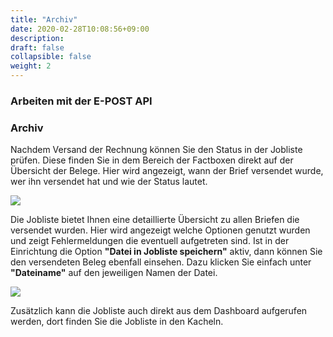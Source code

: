 ```yaml
---
title: "Archiv"
date: 2020-02-28T10:08:56+09:00
description: 
draft: false
collapsible: false
weight: 2
---
```

### Arbeiten mit der E-POST API

### Archiv

Nachdem Versand der Rechnung können Sie den Status in der Jobliste prüfen. Diese finden Sie in dem Bereich der Factboxen direkt auf der Übersicht der Belege. Hier wird angezeigt, wann der Brief versendet wurde, wer ihn versendet hat und wie der Status lautet.

![](images/apps/epostjoblisteover.PNG)

Die Jobliste bietet Ihnen eine detaillierte Übersicht zu allen Briefen die versendet wurden. Hier wird angezeigt welche Optionen genutzt wurden und zeigt Fehlermeldungen die eventuell aufgetreten sind. Ist in der Einrichtung die Option **"Datei in Jobliste speichern"** aktiv, dann können Sie den versendeten Beleg ebenfall einsehen. Dazu klicken Sie einfach unter **"Dateiname"** auf den jeweiligen Namen der Datei.

![](images/apps/epostjoblistfull.PNG)

Zusätzlich kann die Jobliste auch direkt aus dem Dashboard aufgerufen werden, dort finden Sie die Jobliste in den Kacheln.
